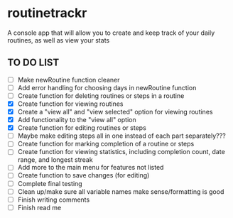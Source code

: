 # routinetrackr

A console app that will allow you to create and keep track of your daily routines, as well as view your stats

<!--TO-DO LIST-->
## TO DO LIST

- [ ] Make newRoutine function cleaner
- [ ] Add error handling for choosing days in newRoutine function
- [ ] Create function for deleting routines or steps in a routine
- [X] Create function for viewing routines
- [X] Create a "view all" and "view selected" option for viewing routines
- [X] Add functionality to the "view all" option
- [X] Create function for editing routines or steps
- [ ] Maybe make editing steps all in one instead of each part separately???
- [ ] Create function for marking completion of a routine or steps
- [ ] Create function for viewing statistics, including completion count, date range, and longest streak
- [ ] Add more to the main menu for features not listed
- [ ] Create function to save changes (for editing)
- [ ] Complete final testing
- [ ] Clean up/make sure all variable names make sense/formatting is good
- [ ] Finish writing comments
- [ ] Finish read me
